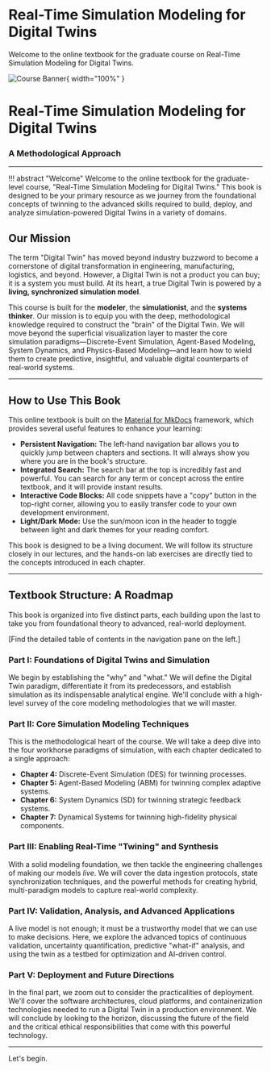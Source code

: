 # Real-Time Simulation Modeling for Digital Twins

Welcome to the online textbook for the graduate course on Real-Time Simulation Modeling for Digital Twins.

![Course Banner](assets/banner.png){ width="100%" }


# Real-Time Simulation Modeling for Digital Twins
### A Methodological Approach

---

!!! abstract "Welcome"
    Welcome to the online textbook for the graduate-level course, "Real-Time Simulation Modeling for Digital Twins." This book is designed to be your primary resource as we journey from the foundational concepts of twinning to the advanced skills required to build, deploy, and analyze simulation-powered Digital Twins in a variety of domains.

## Our Mission

The term "Digital Twin" has moved beyond industry buzzword to become a cornerstone of digital transformation in engineering, manufacturing, logistics, and beyond. However, a Digital Twin is not a product you can buy; it is a system you must build. At its heart, a true Digital Twin is powered by a **living, synchronized simulation model**.

This course is built for the **modeler**, the **simulationist**, and the **systems thinker**. Our mission is to equip you with the deep, methodological knowledge required to construct the "brain" of the Digital Twin. We will move beyond the superficial visualization layer to master the core simulation paradigms—Discrete-Event Simulation, Agent-Based Modeling, System Dynamics, and Physics-Based Modeling—and learn how to wield them to create predictive, insightful, and valuable digital counterparts of real-world systems.

---

## How to Use This Book

This online textbook is built on the [Material for MkDocs](https://squidfunk.github.io/mkdocs-material/) framework, which provides several useful features to enhance your learning:

*   **Persistent Navigation:** The left-hand navigation bar allows you to quickly jump between chapters and sections. It will always show you where you are in the book's structure.
*   **Integrated Search:** The search bar at the top is incredibly fast and powerful. You can search for any term or concept across the entire textbook, and it will provide instant results.
*   **Interactive Code Blocks:** All code snippets have a "copy" button in the top-right corner, allowing you to easily transfer code to your own development environment.
*   **Light/Dark Mode:** Use the sun/moon icon in the header to toggle between light and dark themes for your reading comfort.

This book is designed to be a living document. We will follow its structure closely in our lectures, and the hands-on lab exercises are directly tied to the concepts introduced in each chapter.

---

## Textbook Structure: A Roadmap

This book is organized into five distinct parts, each building upon the last to take you from foundational theory to advanced, real-world deployment.

[Find the detailed table of contents in the navigation pane on the left.]

### **Part I: Foundations of Digital Twins and Simulation**
We begin by establishing the "why" and "what." We will define the Digital Twin paradigm, differentiate it from its predecessors, and establish simulation as its indispensable analytical engine. We'll conclude with a high-level survey of the core modeling methodologies that we will master.

### **Part II: Core Simulation Modeling Techniques**
This is the methodological heart of the course. We will take a deep dive into the four workhorse paradigms of simulation, with each chapter dedicated to a single approach:
*   **Chapter 4:** Discrete-Event Simulation (DES) for twinning processes.
*   **Chapter 5:** Agent-Based Modeling (ABM) for twinning complex adaptive systems.
*   **Chapter 6:** System Dynamics (SD) for twinning strategic feedback systems.
*   **Chapter 7:** Dynamical Systems for twinning high-fidelity physical components.

### **Part III: Enabling Real-Time "Twining" and Synthesis**
With a solid modeling foundation, we then tackle the engineering challenges of making our models *live*. We will cover the data ingestion protocols, state synchronization techniques, and the powerful methods for creating hybrid, multi-paradigm models to capture real-world complexity.

### **Part IV: Validation, Analysis, and Advanced Applications**
A live model is not enough; it must be a trustworthy model that we can use to make decisions. Here, we explore the advanced topics of continuous validation, uncertainty quantification, predictive "what-if" analysis, and using the twin as a testbed for optimization and AI-driven control.

### **Part V: Deployment and Future Directions**
In the final part, we zoom out to consider the practicalities of deployment. We'll cover the software architectures, cloud platforms, and containerization technologies needed to run a Digital Twin in a production environment. We will conclude by looking to the horizon, discussing the future of the field and the critical ethical responsibilities that come with this powerful technology.

---

Let's begin.